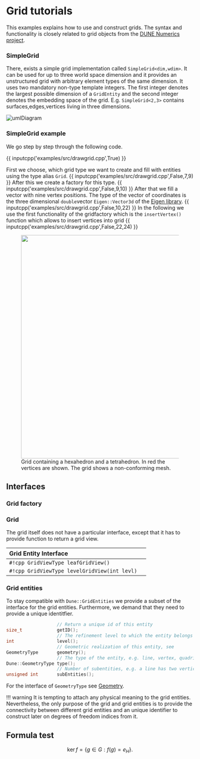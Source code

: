 # Grid tutorials
This examples explains how to use and construct grids.
The syntax and functionality is closely related to grid objects from the [DUNE Numerics project](https://dune-project.org).  


### SimpleGrid
There, exists a simple grid implementation called `SimpleGrid<dim,wdim>`. It can be used for up to three world space 
dimension and it provides an unstructured grid with arbitrary element types of the same dimension.
It uses two mandatory non-type template integers. The first integer denotes the largest possible dimension of a `GridEntity` 
and the second integer denotes the embedding space of the grid. E.g. `SimpleGrid<2,3>` contains surfaces,edges,vertices living in three dimensions.

![umlDiagram](../diagrams/UMLGrid.drawio)
### SimpleGrid example
We go step by step through the following code.

{{ inputcpp('examples/src/drawgrid.cpp',True) }}

First we choose, which grid type we want to create and fill with entities using the type alias `Grid`.
{{ inputcpp('examples/src/drawgrid.cpp',False,7,9) }}
 After this we create a factory for this type.
{{ inputcpp('examples/src/drawgrid.cpp',False,9,10) }}
After that we fill a vector with nine vertex positions. The type of the vector of coordinates is the three dimensional
`double`vector `Eigen::Vector3d` of the [Eigen library](https://eigen.tuxfamily.org/).
{{ inputcpp('examples/src/drawgrid.cpp',False,10,22) }}
In the following we use the first functionality of the gridfactory which is the `insertVertex()` function which allows to insert vertices into grid
{{ inputcpp('examples/src/drawgrid.cpp',False,22,24) }}
<figure>
  <img src="/images/simpleGrid.svg" width="600" />
  <figcaption>Grid containing a hexahedron and a tetrahedron. In red the vertices are shown. The grid shows a non-conforming mesh.</figcaption>
</figure>

## Interfaces
### Grid factory
### Grid
The grid itself does not have a particular interface, except that it has to provide function to return a grid view.

| Grid Entity Interface        ||
| :------------ | :-----------: |
| `#!cpp GridViewType leafGridView()`     |
| `#!cpp GridViewType levelGridView(int levl)`     |

### Grid entities
To stay compatible with `Dune::GridEntities` we provide a subset of the interface for the grid entities. 
Furthermore, we demand that they need to provide a unique identitfier.


```cpp
                   // Return a unique id of this entity
size_t             getID();   
                   // The refinement level to which the entity belongs
int                level();   
                   // Geometric realization of this entity, see
GeometryType       geometry();   
                   // The type of the entity, e.g. line, vertex, quadrilateral,...
Dune::GeometryType type();
                   // Number of subentities, e.g. a line has two vertices
unsigned int       subEntities();
```
For the interface of `GeometryType` see [Geometry](../theory/theoryGrid.md).


!!! warning
    It is tempting to attach any physical meaning to the grid entities. Nevertheless, the only purpose of the grid and grid entities
    is to provide the connectivity between different grid entities and an unique identifier to construct later on degrees of freedom indices from it.


## Formula test

$$
\operatorname{ker} f=\{g\in G:f(g)=e_{H}\}{\mbox{.}}
$$